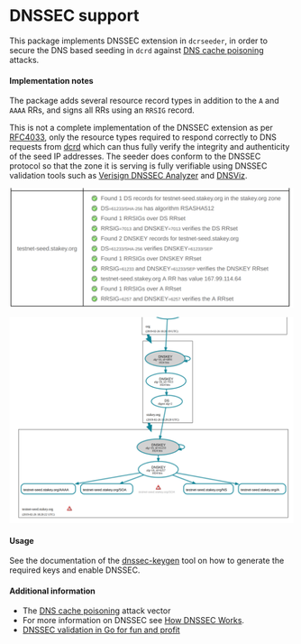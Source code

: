 DNSSEC support
==============

This package implements DNSSEC extension in `dcrseeder`, in order to secure the DNS based seeding in `dcrd` against [DNS cache poisoning](https://core.ac.uk/download/pdf/81751050.pdf) attacks.
  
#### Implementation notes

The package adds several resource record types in addition to the `A` and `AAAA` RRs, and signs all RRs using an `RRSIG` record.

This is not a complete implementation of the DNSSEC extension as per [RFC4033](https://www.ietf.org/rfc/rfc4033.txt), only the resource types required to respond correctly to DNS requests from [dcrd](https://github.com/decred/dcrd) which can thus fully verify the integrity and authenticity of the seed IP addresses.  The seeder does conform to the DNSSEC protocol so that the zone it is serving is fully verifiable using DNSSEC validation tools such as [Verisign DNSSEC Analyzer](https://dnssec-analyzer.verisignlabs.com/) and [DNSViz](http://dnsviz.net).

![alt text](doc/dnssec-analyzer.png "")

![alt text](doc/dnsviz.png "")


#### Usage

See the documentation of the [dnssec-keygen](../cmd/dnssec-keygen) tool on how to generate the required keys and enable DNSSEC.


#### Additional information

* The  [DNS cache poisoning](https://core.ac.uk/download/pdf/81751050.pdf) attack vector
* For more information on DNSSEC see [How DNSSEC Works](https://www.cloudflare.com/dns/dnssec/how-dnssec-works/).
* [DNSSEC validation in Go for fun and profit](https://miek.nl/2011/january/02/dnssec-validation-in-go-for-fun-and-profit/)
